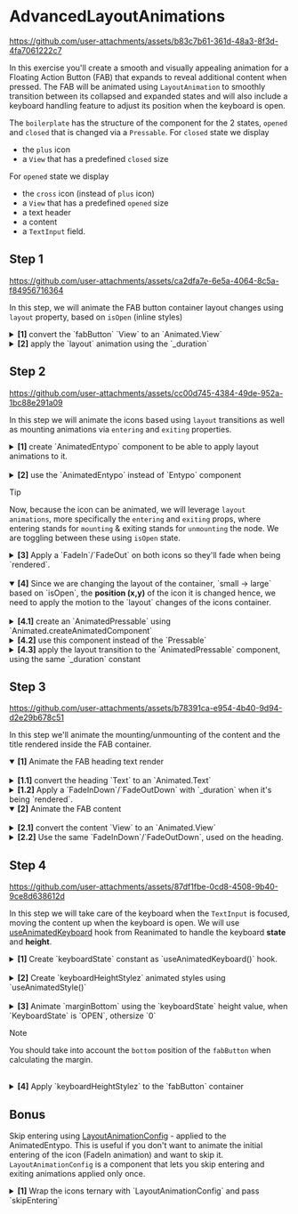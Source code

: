 # AdvancedLayoutAnimations

https://github.com/user-attachments/assets/b83c7b61-361d-48a3-8f3d-4fa7061222c7

In this exercise you'll create a smooth and visually appealing animation for a Floating Action Button (FAB) that expands to reveal additional content when pressed.
The FAB will be animated using `LayoutAnimation` to smoothly transition between its collapsed and expanded states and will also include a keyboard handling feature to adjust its position when the keyboard is open.

The `boilerplate` has the structure of the component for the 2 states, `opened` and `closed` that is changed via a `Pressable`.
For `closed` state we display

- the `plus` icon
- a `View` that has a predefined `closed` size

For `opened` state we display

- the `cross` icon (instead of `plus` icon)
- a `View` that has a predefined `opened` size
- a text header
- a content
- a `TextInput` field.

## Step 1

https://github.com/user-attachments/assets/ca2dfa7e-6e5a-4064-8c5a-f84956716364


In this step, we will animate the FAB button container layout changes using `layout` property, based on `isOpen` (inline styles)

<details>
<summary>
  <b>[1]</b> convert the `fabButton` `View` to an `Animated.View`
</summary>

```jsx
<Animated.View
  style={[
    {
      width: isOpen ? _openedSize : _closedSize,
      height: isOpen ? "auto" : _closedSize,
      minHeight: _closedSize,
    },
    styles.fabButton,
  ]}>
  // ...
</Animated.View>
```

</details>
<details>
<summary>
  <b>[2]</b> apply the `layout` animation using the `_duration`
</summary>

```jsx
<Animated.View
  style={[
    {
      width: isOpen ? _openedSize : _closedSize,
      height: isOpen ? "auto" : _closedSize,
      minHeight: _closedSize,
    },
    styles.fabButton,
  ]}
  layout={LinearTransition.duration(_duration)}>
  // ...
</Animated.View>
```

</details>

## Step 2

https://github.com/user-attachments/assets/cc00d745-4384-49de-952a-1bc88e291a09

In this step we will animate the icons based using `layout` transitions as well as mounting animations via `entering` and `exiting` properties.

<details>
<summary>
  <b>[1]</b> create `AnimatedEntypo` component to be able to apply layout animations to it.
</summary>

```jsx
const AnimatedEntypo = Animated.createAnimatedComponent(Entypo);
```

</details>
<br />
<details>
<summary>
  <b>[2]</b> use the `AnimatedEntypo` instead of `Entypo` component
</summary>

```jsx
{
  isOpen ? (
    <AnimatedEntypo
      key='close'
      name='cross'
      size={_closeIconSize}
      color='#fff'
    />
  ) : (
    <AnimatedEntypo key='open' name='plus' size={_openIconSize} color='#fff' />
  );
}
```

</details>

> [!TIP]
> Now, because the icon can be animated, we will leverage `layout animations`, more specifically the `entering` and `exiting` props, where entering stands for `mounting` & exiting stands for `unmounting` the node. We are toggling between these using `isOpen` state.

<details>

<summary>
  <b>[3]</b> Apply a `FadeIn`/`FadeOut` on both icons so they'll fade when being `rendered`.
</summary>

```jsx
{
  isOpen ? (
    <AnimatedEntypo
      key='close'
      name='cross'
      // ...
      entering={FadeIn.duration(_duration)}
      exiting={FadeOut.duration(_duration)}
    />
  ) : (
    <AnimatedEntypo
      key='open'
      name='plus'
      // ...
      entering={FadeIn.duration(_duration)}
      exiting={FadeOut.duration(_duration)}
    />
  );
}
```

</details>
<br />
<details open>
<summary>
  <b>[4]</b> Since we are changing the layout of the container, `small -> large` based on `isOpen`, the <b>position (x,y)</b> of the icon it is changed hence, we need to apply the motion to the `layout` changes of the icons container.
</summary>
  <br/>
<details>

<summary>
<b>[4.1]</b> create an `AnimatedPressable` using `Animated.createAnimatedComponent`
</summary>

```jsx
const AnimatedPressable = Animated.createAnimatedComponent(Pressable);
```

</details>
<details>

<summary>
<b>[4.2]</b> use this component instead of the `Pressable`
</summary>

```jsx
<AnimatedPressable onPress={() => setIsOpen((isOpen) => !isOpen)} />
```

</details>
<details>

<summary>
<b>[4.3]</b> apply the layout transition to the `AnimatedPressable` component, using the same `_duration` constant
</summary>

```jsx
<AnimatedPressable
  // ...
  layout={LinearTransition.duration(_duration)}
/>
```

</details>
</details>

## Step 3

https://github.com/user-attachments/assets/b78391ca-e954-4b40-9d94-d2e29b678c51

In this step we'll animate the mounting/unmounting of the content and the title rendered inside the FAB container.

<details open>
<summary>
  <b>[1]</b> Animate the FAB heading text render
</summary>
  <br/>
<details>

<summary>
<b>[1.1]</b> convert the heading `Text` to an `Animated.Text`
</summary>

```jsx
{
  isOpen && (
    <Animated.Text style={styles.heading}>App.js Workshop</Animated.Text>
  );
}
```

</details>
<details>
<summary>
<b>[1.2]</b> Apply a `FadeInDown`/`FadeOutDown` with `_duration` when it's being `rendered`.
</summary>

```jsx
{
  isOpen && (
    <Animated.Text
      style={styles.heading}
      entering={FadeInDown.duration(_duration)}
      exiting={FadeOutDown.duration(_duration)}>
      App.js Workshop
    </Animated.Text>
  );
}
```

</details>
</details>

<details open>
<summary>
  <b>[2]</b> Animate the FAB content
</summary>
  <br/>
<details>

<summary>
<b>[2.1]</b> convert the content `View` to an `Animated.View`
</summary>

```jsx
{
  isOpen && <Animated.View style={styles.content}>//...</Animated.View>;
}
```

</details>
<details>
<summary>
<b>[2.2]</b> Use the same `FadeInDown`/`FadeOutDown`, used on the heading.
</summary>

```jsx
{
  isOpen && (
    <Animated.View
      entering={FadeInDown.duration(_duration)}
      exiting={FadeOutDown.duration(_duration)}
      style={styles.content}>
      // ...
    </Animated.View>
  );
}
```

</details>
</details>

## Step 4

https://github.com/user-attachments/assets/87df1fbe-0cd8-4508-9b40-9ce8d638612d

In this step we will take care of the keyboard when the `TextInput` is focused, moving the content up when the keyboard is open.
We will use [useAnimatedKeyboard](https://docs.swmansion.com/react-native-reanimated/docs/next/device/useAnimatedKeyboard/) hook from Reanimated to handle the keyboard <b>state</b> and <b>height</b>.

<details>
<summary>
  <b>[1]</b> Create `keyboardState` constant as `useAnimatedKeyboard()` hook.
</summary>

```jsx
const keyboardState = useAnimatedKeyboard();
```

</details>
<br />
<details>
<summary>
  <b>[2]</b> Create `keyboardHeightStylez` animated styles using `useAnimatedStyle()`
</summary>

```jsx
const keyboardHeightStylez = useAnimatedStyle(() => {
  return {};
});
```

</details>
<br />
<details>
<summary>
  <b>[3]</b> Animate `marginBottom` using the `keyboardState` height value, when `KeyboardState` is `OPEN`, othersize `0`
</summary>

```jsx
const keyboardHeightStylez = useAnimatedStyle(() => {
  return {
    marginBottom:
      keyboardState.state.value === KeyboardState.OPEN
        ? keyboardState.height.value - 80 + _spacing
        : 0,
  };
});
```

</details>

> [!NOTE]
> You should take into account the `bottom` position of the `fabButton` when calculating the margin.

<br />
<details>
<summary>
  <b>[4]</b> Apply `keyboardHeightStylez` to the `fabButton` container
</summary>

```jsx
<Animated.View
  style={[
    {
      width: isOpen ? _openedSize : _closedSize,
      height: isOpen ? "auto" : _closedSize,
    },
    styles.fabButton,
    keyboardHeightStylez,
  ]}
  layout={LinearTransition.duration(_duration)}>
  //...
</Animated.View>
```

</details>

## Bonus

Skip entering using [LayoutAnimationConfig](https://docs.swmansion.com/react-native-reanimated/docs/next/layout-animations/layout-animation-config/) - applied to the AnimatedEntypo.
This is useful if you don't want to animate the initial entering of the icon (FadeIn animation) and want to skip it.
`LayoutAnimationConfig` is a component that lets you skip entering and exiting animations applied only once.

<details>
<summary>
  <b>[1]</b> Wrap the icons ternary with `LayoutAnimationConfig` and pass `skipEntering`
</summary>

```jsx
<LayoutAnimationConfig skipEntering>//...</LayoutAnimationConfig>
```

</details>
<br />
